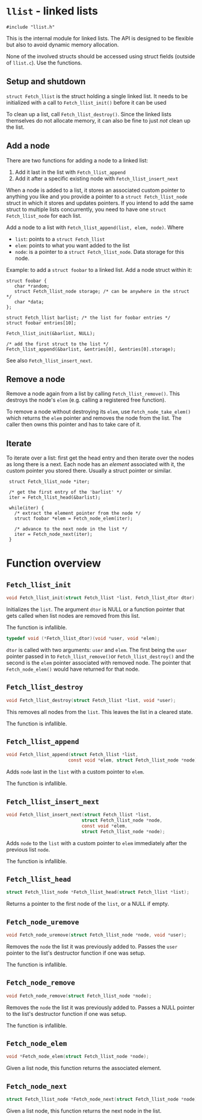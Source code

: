 <!--
Copyright (C) Daniel Stenberg, <daniel@haxx.se>, et al.

SPDX-License-Identifier: fetch
-->

# `llist` - linked lists

    #include "llist.h"

This is the internal module for linked lists. The API is designed to be
flexible but also to avoid dynamic memory allocation.

None of the involved structs should be accessed using struct fields (outside
of `llist.c`). Use the functions.

## Setup and shutdown

`struct Fetch_llist` is the struct holding a single linked list. It needs to be
initialized with a call to `Fetch_llist_init()` before it can be used

To clean up a list, call `Fetch_llist_destroy()`. Since the linked lists
themselves do not allocate memory, it can also be fine to just *not* clean up
the list.

## Add a node

There are two functions for adding a node to a linked list:

1. Add it last in the list with `Fetch_llist_append`
2. Add it after a specific existing node with `Fetch_llist_insert_next`

When a node is added to a list, it stores an associated custom pointer to
anything you like and you provide a pointer to a `struct Fetch_llist_node`
struct in which it stores and updates pointers. If you intend to add the same
struct to multiple lists concurrently, you need to have one `struct
Fetch_llist_node` for each list.

Add a node to a list with `Fetch_llist_append(list, elem, node)`. Where

- `list`: points to a `struct Fetch_llist`
- `elem`: points to what you want added to the list
- `node`: is a pointer to a `struct Fetch_llist_node`. Data storage for this
  node.

Example: to add a `struct foobar` to a linked list. Add a node struct within
it:

    struct foobar {
       char *random;
       struct Fetch_llist_node storage; /* can be anywhere in the struct */
       char *data;
    };

    struct Fetch_llist barlist; /* the list for foobar entries */
    struct foobar entries[10];

    Fetch_llist_init(&barlist, NULL);

    /* add the first struct to the list */
    Fetch_llist_append(&barlist, &entries[0], &entries[0].storage);

See also `Fetch_llist_insert_next`.

## Remove a node

Remove a node again from a list by calling `Fetch_llist_remove()`. This
destroys the node's `elem` (e.g. calling a registered free function).

To remove a node without destroying its `elem`, use `Fetch_node_take_elem()`
which returns the `elem` pointer and removes the node from the list. The
caller then owns this pointer and has to take care of it.

## Iterate

To iterate over a list: first get the head entry and then iterate over the
nodes as long there is a next. Each node has an *element* associated with it,
the custom pointer you stored there. Usually a struct pointer or similar.

     struct Fetch_llist_node *iter;

     /* get the first entry of the 'barlist' */
     iter = Fetch_llist_head(&barlist);

     while(iter) {
       /* extract the element pointer from the node */
       struct foobar *elem = Fetch_node_elem(iter);

       /* advance to the next node in the list */
       iter = Fetch_node_next(iter);
     }

# Function overview

## `Fetch_llist_init`

~~~c
void Fetch_llist_init(struct Fetch_llist *list, Fetch_llist_dtor dtor);
~~~

Initializes the `list`. The argument `dtor` is NULL or a function pointer that
gets called when list nodes are removed from this list.

The function is infallible.

~~~c
typedef void (*Fetch_llist_dtor)(void *user, void *elem);
~~~

`dtor` is called with two arguments: `user` and `elem`. The first being the
`user` pointer passed in to `Fetch_llist_remove()`or `Fetch_llist_destroy()` and
the second is the `elem` pointer associated with removed node. The pointer
that `Fetch_node_elem()` would have returned for that node.

## `Fetch_llist_destroy`

~~~c
void Fetch_llist_destroy(struct Fetch_llist *list, void *user);
~~~

This removes all nodes from the `list`. This leaves the list in a cleared
state.

The function is infallible.

## `Fetch_llist_append`

~~~c
void Fetch_llist_append(struct Fetch_llist *list,
                       const void *elem, struct Fetch_llist_node *node);
~~~

Adds `node` last in the `list` with a custom pointer to `elem`.

The function is infallible.

## `Fetch_llist_insert_next`

~~~c
void Fetch_llist_insert_next(struct Fetch_llist *list,
                            struct Fetch_llist_node *node,
                            const void *elem,
                            struct Fetch_llist_node *node);
~~~

Adds `node` to the `list` with a custom pointer to `elem` immediately after
the previous list `node`.

The function is infallible.

## `Fetch_llist_head`

~~~c
struct Fetch_llist_node *Fetch_llist_head(struct Fetch_llist *list);
~~~

Returns a pointer to the first node of the `list`, or a NULL if empty.

## `Fetch_node_uremove`

~~~c
void Fetch_node_uremove(struct Fetch_llist_node *node, void *user);
~~~

Removes the `node` the list it was previously added to. Passes the `user`
pointer to the list's destructor function if one was setup.

The function is infallible.

## `Fetch_node_remove`

~~~c
void Fetch_node_remove(struct Fetch_llist_node *node);
~~~

Removes the `node` the list it was previously added to. Passes a NULL pointer
to the list's destructor function if one was setup.

The function is infallible.

## `Fetch_node_elem`

~~~c
void *Fetch_node_elem(struct Fetch_llist_node *node);
~~~

Given a list node, this function returns the associated element.

## `Fetch_node_next`

~~~c
struct Fetch_llist_node *Fetch_node_next(struct Fetch_llist_node *node);
~~~

Given a list node, this function returns the next node in the list.
